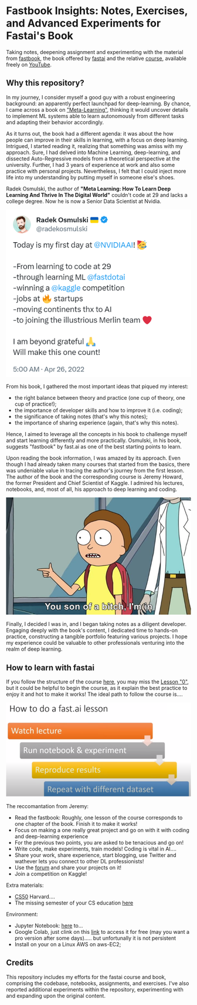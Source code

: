 #  Fastbook Insights: Notes, Exercises, and Advanced Experiments for Fastai's Book

Taking notes, deepening assignment and experimenting with the material from [fastbook](https://github.com/fastai/fastbook), the book offered by [fastai](https://www.fast.ai/) and the relative [course](https://course.fast.ai/), available freely on [YouTube](https://www.youtube.com/playlist?list=PLfYUBJiXbdtSvpQjSnJJ_PmDQB_VyT5iU).

## Why this repository?

In my journey, I consider myself a good guy  with a robust engineering background: an apparently perfect launchpad for deep-learning. By chance, I came across a book on ["Meta-Learning"](https://radekosmulski.gumroad.com/l/learn_deep_learning), thinking it would uncover details to implement ML systems able to learn autonomously from different tasks and adapting their behavior accordingly. 

As it turns out, the book had a different agenda: it was about the how people can improve in their skills in learning, with a focus on deep learning. Intrigued, I started reading it, realizing that something was amiss with my approach. Sure, I had delved into Machine Learning, deep-learning, and dissected Auto-Regressive models from a theoretical perspective at the university. Further, I had 3 years of experience at work and also some practice with personal projects. Nevertheless, I felt that I could inject more life into my understanding by putting myself in someone else's shoes.

Radek Osmulski, the author of **"Meta Learning: How To Learn Deep Learning And Thrive In The Digital World"** couldn't code at 29 and lacks a college degree. Now he is now a Senior Data Scientist at Nvidia. 

![twitter](./00_howto_fastai/images/twitter.PNG)

From his book, I gathered the most important ideas that piqued my interest: 
- the right balance between theory and practice (one cup of theory, one cup of practice!);
- the importance of developer skills and how to improve it (i.e. coding);
- the significance of taking notes (that's why this notes);
- the importance of sharing experience (again, that's why this notes).

Hence, I aimed to leverage all the concepts in his book to challenge myself and start learning differently and more practically. Osmulski, in his book, suggests "fastbook" by fast.ai as one of the best starting points to learn.

Upon reading the book information, I was amazed by its approach. Even though I had already taken many courses that started from the basics, there was undeniable value in tracing the author's journey from the first lesson. The author of the book and the corresponding course is Jeremy Howard, the former President and Chief Scientist of Kaggle. I admired his lectures, notebooks, and, most of all, his approach to deep learning and coding.

![imin](./00_howto_fastai/images/imin.jpg)

Finally, I decided I was in, and I began taking notes as a diligent developer. Engaging deeply with the book's content, I dedicated time to hands-on practice, constructing a tangible portfolio featuring various projects. I hope my experience could be valuable to other professionals venturing into the realm of deep learning.

## How to learn with fastai

If you follow the structure of the course [here](https://course.fast.ai/), you may miss the [Lesson "0"](https://www.youtube.com/watch?v=gGxe2mN3kAg&t=29s), but it could be helpful to begin the course, as it explain the best practice to enjoy it and hot to make it works!
The ideal path to follow the course is....

![howto](./00_howto_fastai/images/howto_fastai.PNG)

The reccomantation from Jeremy:
- Read the fastbook: Roughly, one lesson of the course corresponds to one chapter of the book. Finish it to make it works!
- Focus on making a one really great project and go on with it with coding and deep-learning experience
- For the previous two points, you are asked to be tenacious and go on!
- Write code, make experiments, train models! Coding is vital in AI....
- Share your work, share experience, start blogging, use Twitter and wathever lets you connect to other DL professionists!
- Use the [forum](https://forums.fast.ai/) and share your projects on it!
- Join a competition on Kaggle!

Extra materials:
- [CS50](https://pll.harvard.edu/course/cs50-introduction-computer-science) Harvard....
- The missing semester of your CS education [here](https://missing.csail.mit.edu/)

Environment:
- Jupyter Notebook: [here](https://github.com/fastai/fastbook/blob/master/app_jupyter.ipynb) to...
- Google Colab, just clink on this [link](XXXX) to access it for free (may you want a pro version after some days)..... but unfortunally it is not persistent 
- Install on your on a Linux AWS on aws-EC2;

## Credits
This repository includes my efforts for the fastai course and book, comprising the codebase, notebooks, assignments, and exercises. I've also reported additional experiments within the repository, experimenting with and expanding upon the original content.
